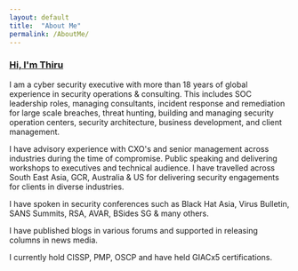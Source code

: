 ```yaml
---
layout: default
title:  "About Me"
permalink: /AboutMe/
---
```

### **<u>Hi, I'm Thiru</u>**

I am a cyber security executive with more than 18 years of global experience in security operations & consulting. This includes SOC leadership roles, managing consultants, incident response and remediation for large scale breaches, threat hunting, building and managing security operation centers, security architecture, business development, and client management. 

I have advisory experience with CXO's and senior management across industries during the time of compromise. Public speaking and delivering workshops to executives and technical audience. I have travelled across South East Asia, GCR, Australia & US for delivering security engagements for clients in diverse industries.

I have spoken in security conferences such as Black Hat Asia, Virus Bulletin, SANS Summits, RSA, AVAR, BSides SG & many others. 

I have published blogs in various forums and supported in releasing columns in news media.

I currently hold CISSP, PMP, OSCP and have held GIACx5 certifications.